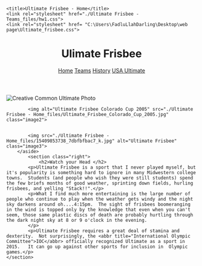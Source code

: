 <!DOCTYPE html>
<!-- saved from url=(0055)https://intro-webdesign.com/CSS/assignment-1/index.html -->
<html lang="en" coupert-item="9AF8D9A4E502F3784AD24272D81F0381">

<head><meta http-equiv="Content-Type" content="text/html; charset=UTF-8" name="viewport" content="width=device-width, initial-scale=1.0">
	
	<title>Ultimate Frisbee - Home</title>
	<link rel="stylesheet" href="./Ultimate Frisbee - Teams_files/hw1.css">
	<link rel="stylesheet" href= "C:\Users\FadluLlahDarling\Desktop\web page\Ultimate_frisbee.css">

<style>
        @font-face{
            font-family: 'Circular'; 
            font-weight: 400;
            src: url(chrome-extension://mfidniedemcgceagapgdekdbmanojomk/font/Circular-Pro-Black-Regular.eot);
            src: url(chrome-extension://mfidniedemcgceagapgdekdbmanojomk/font/Circular-Pro-Black-Regular.eot?#iefix) format('embedded-opentype'),
                url(chrome-extension://mfidniedemcgceagapgdekdbmanojomk/font/Circular-Pro-Black-Regular.woff2) format('woff2'),
                url(chrome-extension://mfidniedemcgceagapgdekdbmanojomk/font/Circular-Pro-Black-Regular.woff) format('woff'),
                url(chrome-extension://mfidniedemcgceagapgdekdbmanojomk/font/Circular-Pro-Black-Regular.ttf) format('truetype'),
                url(chrome-extension://mfidniedemcgceagapgdekdbmanojomk/font/Circular-Pro-Black-Regular.svg) format('svg');
        }
        @font-face{
            font-family: 'Circular'; 
            font-weight: 700;
            src: url(chrome-extension://mfidniedemcgceagapgdekdbmanojomk/font/Circular-Pro-Black-Bold.eot);
            src: url(chrome-extension://mfidniedemcgceagapgdekdbmanojomk/font/Circular-Pro-Black-Bold.eot?#iefix) format('embedded-opentype'),
                url(chrome-extension://mfidniedemcgceagapgdekdbmanojomk/font/Circular-Pro-Black-Bold.woff2) format('woff2'),
                url(chrome-extension://mfidniedemcgceagapgdekdbmanojomk/font/Circular-Pro-Black-Bold.woff) format('woff'),
                url(chrome-extension://mfidniedemcgceagapgdekdbmanojomk/font/Circular-Pro-Black-Bold.ttf) format('truetype'),
                url(chrome-extension://mfidniedemcgceagapgdekdbmanojomk/font/Circular-Pro-Black-Bold.svg) format('svg');
        }
    </style></head>
<body>
	<header>
		<h1>Ulimate Frisbee</h1>
		<nav>
			<a href="https://intro-webdesign.com/CSS/assignment-1/index.html" class="active">Home</a>
			<a href="https://intro-webdesign.com/CSS/assignment-1/teams.html">Teams</a>
			<a href="https://intro-webdesign.com/CSS/assignment-1/history.html">History</a>
			<a href="http://www.usaultimate.org/index.html" target="_blank">USA Ultimate</a>
		</nav>
	</header>
		<main>
			<aside class="left">
			<img src="./Ultimate Frisbee - Home_files/Ultimate_Frisbee,_Jul_2009_-_19.jpg" alt="Creative Common Ultimate Photo" title="By Ed Yourdon [CC BY-SA 2.0 (http://creativecommons.org/licenses/by-sa/2.0)], via Wikimedia Commons" class="image1">

			<img alt="Ultimate Frisbee Colorado Cup 2005" src="./Ultimate Frisbee - Home_files/Ultimate_Frisbee_Colorado_Cup_2005.jpg" class="image2">


			<img src="./Ultimate Frisbee - Home_files/15409853738_7dbfbfbac7_k.jpg" alt="Ultimate Frisbee" class="image3">
		</aside>
			<section class="right">
				<h2>Watch your Head </h2>
			<p>Ultimate Frisbee is a sport that I never played myself, but it's popularity is something hard to ignore in many Midwestern college towns.  Students (and people who wish they were still students) spend the few briefs months of good weather, sprinting down fields, hurling frisbees, and yelling "Stack!!".</p>
			<p>What I find much more entertaining is the large number of people who continue to play when the weather gets windy and the night sky darkens around oh....4:15pm.  The sight of frisbees boomeranging in the wind is topped only by the knowledge that even when you can't seem, those same plastic discs of death are probably hurtling through the dark night sky at 8 or 9 o'clock in the evening.
			</p>
			<p>Ultimate Frisbee requires a great deal of stamina and dexterity.  Not surprisingly, the <abbr title="International Olympic Committee">IOC</abbr> officially recognized Ultimate as a sport in 2015.   It can go up against other sports for inclusion in  Olympic games.</p>
	</section>
</main>

</body><div id="fdb00eee-255d-45df-8f66-cca397337c8d" style="all: initial;"></div><div id="c4f49089-03c2-40a4-adcd-f00ccab1b48e" style="all: initial;"></div><div id="40ad0985-c089-4c22-ab17-7121aabcfc97" style="all: initial;"></div><div id="6d9c291b-215d-4f60-bf21-7b1a2dd09a0c" style="all: initial;"></div><div id="315a8136-de6d-4c34-ac6a-aadab4bd4037" style="all: initial;"></div><div id="cbf03869-10ee-487b-809f-4e069a718073" style="all: initial;"></div><div id="640b1989-b801-4080-af1a-4064758db919" style="all: initial;"></div><div id="c544f0c2-5a2a-46bf-9b4d-a41a93c1f084" style="all: initial;"></div><div id="a9e343ee-1d32-4b1b-85c5-04000520b78a" style="all: initial;"></div><div id="8a35f386-b6bc-439f-aa5d-d7a5bff83e1d" style="all: initial;"></div></html>
